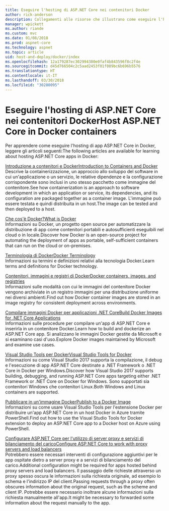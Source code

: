 ```yaml
---
title: Eseguire l'hosting di ASP.NET Core nei contenitori Docker
author: rick-anderson
description: Collegamenti alle risorse che illustrano come eseguire l'hosting di app ASP.NET Core nei contenitori Docker.
manager: wpickett
ms.author: riande
ms.custom: mvc
ms.date: 01/08/2018
ms.prod: aspnet-core
ms.technology: aspnet
ms.topic: article
uid: host-and-deploy/docker/index
ms.openlocfilehash: 12a179287ec302994380e0faf4b843596f8c2f4e
ms.sourcegitcommit: d45d766504c2c5aad2453f01f089bc6b696b5576
ms.translationtype: HT
ms.contentlocale: it-IT
ms.lasthandoff: 03/30/2018
ms.locfileid: "30280095"
---
```

# <a name="host-aspnet-core-in-docker-containers"></a><span data-ttu-id="82cf2-103">Eseguire l'hosting di ASP.NET Core nei contenitori Docker</span><span class="sxs-lookup"><span data-stu-id="82cf2-103">Host ASP.NET Core in Docker containers</span></span>

<span data-ttu-id="82cf2-104">Per apprendere come eseguire l'hosting di app ASP.NET Core in Docker, leggere gli articoli seguenti:</span><span class="sxs-lookup"><span data-stu-id="82cf2-104">The following articles are available for learning about hosting ASP.NET Core apps in Docker:</span></span>

[<span data-ttu-id="82cf2-105">Introduzione a contenitori e Docker</span><span class="sxs-lookup"><span data-stu-id="82cf2-105">Introduction to Containers and Docker</span></span>](/dotnet/standard/microservices-architecture/container-docker-introduction/index)  
<span data-ttu-id="82cf2-106">Descrive la containerizzazione, un approccio allo sviluppo del software in cui un'applicazione o un servizio, le relative dipendenze e la configurazione corrispondente sono inclusi in uno stesso pacchetto come immagine del contenitore.</span><span class="sxs-lookup"><span data-stu-id="82cf2-106">See how containerization is an approach to software development in which an application or service, its dependencies, and its configuration are packaged together as a container image.</span></span> <span data-ttu-id="82cf2-107">L'immagine può essere testata e quindi distribuita in un host.</span><span class="sxs-lookup"><span data-stu-id="82cf2-107">The image can be tested and then deployed to a host.</span></span>

[<span data-ttu-id="82cf2-108">Che cos'è Docker?</span><span class="sxs-lookup"><span data-stu-id="82cf2-108">What is Docker</span></span>](/dotnet/standard/microservices-architecture/container-docker-introduction/docker-defined)  
<span data-ttu-id="82cf2-109">Informazioni su Docker, un progetto open source per automatizzare la distribuzione di app come contenitori portabili e autosufficienti eseguibili nel cloud o in locale.</span><span class="sxs-lookup"><span data-stu-id="82cf2-109">Discover how Docker is an open-source project for automating the deployment of apps as portable, self-sufficient containers that can run on the cloud or on-premises.</span></span>

[<span data-ttu-id="82cf2-110">Terminologia di Docker</span><span class="sxs-lookup"><span data-stu-id="82cf2-110">Docker Terminology</span></span>](/dotnet/standard/microservices-architecture/container-docker-introduction/docker-terminology)  
<span data-ttu-id="82cf2-111">Informazioni su termini e definizioni relativi alla tecnologia Docker.</span><span class="sxs-lookup"><span data-stu-id="82cf2-111">Learn terms and definitions for Docker technology.</span></span>

[<span data-ttu-id="82cf2-112">Contenitori, immagini e registri di Docker</span><span class="sxs-lookup"><span data-stu-id="82cf2-112">Docker containers, images, and registries</span></span>](/dotnet/standard/microservices-architecture/container-docker-introduction/docker-containers-images-registries)  
<span data-ttu-id="82cf2-113">Informazioni sulle modalità con cui le immagini del contenitore Docker vengono archiviate in un registro immagini per una distribuzione uniforme nei diversi ambienti.</span><span class="sxs-lookup"><span data-stu-id="82cf2-113">Find out how Docker container images are stored in an image registry for consistent deployment across environments.</span></span>

[<span data-ttu-id="82cf2-114">Compilare immagini Docker per applicazioni .NET Core</span><span class="sxs-lookup"><span data-stu-id="82cf2-114">Build Docker Images for .NET Core Applications</span></span>](/dotnet/articles/core/docker/building-net-docker-images)  
<span data-ttu-id="82cf2-115">Informazioni sulle procedure per compilare un'app di ASP.NET Core e inserirla in un contenitore Docker.</span><span class="sxs-lookup"><span data-stu-id="82cf2-115">Learn how to build and dockerize an ASP.NET Core app.</span></span> <span data-ttu-id="82cf2-116">Si analizzano le immagini Docker gestite da Microsoft e si esaminano casi d'uso.</span><span class="sxs-lookup"><span data-stu-id="82cf2-116">Explore Docker images maintained by Microsoft and examine use cases.</span></span>

[<span data-ttu-id="82cf2-117">Visual Studio Tools per Docker</span><span class="sxs-lookup"><span data-stu-id="82cf2-117">Visual Studio Tools for Docker</span></span>](xref:host-and-deploy/docker/visual-studio-tools-for-docker)  
<span data-ttu-id="82cf2-118">Informazioni su come Visual Studio 2017 supporta la compilazione, il debug e l'esecuzione di app ASP.NET Core destinate a .NET Framework o .NET Core in Docker per Windows.</span><span class="sxs-lookup"><span data-stu-id="82cf2-118">Discover how Visual Studio 2017 supports building, debugging, and running ASP.NET Core apps targeting either .NET Framework or .NET Core on Docker for Windows.</span></span> <span data-ttu-id="82cf2-119">Sono supportati sia contenitori Windows che contenitori Linux.</span><span class="sxs-lookup"><span data-stu-id="82cf2-119">Both Windows and Linux containers are supported.</span></span>

[<span data-ttu-id="82cf2-120">Pubblicare in un'immagine Docker</span><span class="sxs-lookup"><span data-stu-id="82cf2-120">Publish to a Docker Image</span></span>](/azure/vs-azure-tools-docker-hosting-web-apps-in-docker)  
<span data-ttu-id="82cf2-121">Informazioni su come usare Visual Studio Tools per l'estensione Docker per distribuire un'app ASP.NET Core in un host Docker in Azure tramite PowerShell.</span><span class="sxs-lookup"><span data-stu-id="82cf2-121">Find out how to use the Visual Studio Tools for Docker extension to deploy an ASP.NET Core app to a Docker host on Azure using PowerShell.</span></span>

[<span data-ttu-id="82cf2-122">Configurare ASP.NET Core per l'utilizzo di server proxy e servizi di bilanciamento del carico</span><span class="sxs-lookup"><span data-stu-id="82cf2-122">Configure ASP.NET Core to work with proxy servers and load balancers</span></span>](xref:host-and-deploy/proxy-load-balancer)  
<span data-ttu-id="82cf2-123">Potrebbero essere necessari interventi di configurazione aggiuntivi per le app ospitate dietro a server proxy e a servizi di bilanciamento del carico.</span><span class="sxs-lookup"><span data-stu-id="82cf2-123">Additional configuration might be required for apps hosted behind proxy servers and load balancers.</span></span> <span data-ttu-id="82cf2-124">Il passaggio delle richieste attraverso un proxy spesso oscura le informazioni sulla richiesta originale, ad esempio lo schema e l'indirizzo IP del client.</span><span class="sxs-lookup"><span data-stu-id="82cf2-124">Passing requests through a proxy often obscures information about the original request, such as the scheme and client IP.</span></span> <span data-ttu-id="82cf2-125">Potrebbe essere necessario inoltrare alcune informazioni sulla richiesta manualmente all'app.</span><span class="sxs-lookup"><span data-stu-id="82cf2-125">It might be necessary to forwarded some information about the request manually to the app.</span></span>
